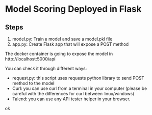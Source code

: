 # Model Scoring Deployed in Flask

## Steps
1. model.py: Train a model and save a model.pkl file
2. app.py: Create Flask app that will expose a POST method

The docker container is going to expose the model in http://localhost:5000/api

You can check it through different ways:
- request.py: this script uses requests python library to send POST method to the model
- Curl: you can use curl from a terminal in your computer (please be careful with the differences for curl between linux/windows)
- Talend: you can use any API tester helper in your browser.

ok
